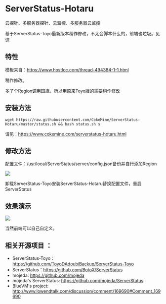 # ServerStatus-Hotaru
云探针、多服务器探针、云监控、多服务器云监控

基于ServerStatus-Toyo最新版本稍作修改，不太会脚本什么的，前端也垃圾。见谅

## 特性

模板来自：<https://www.hostloc.com/thread-494384-1-1.html>

稍作修改。

多了个Region调用国旗。所以用原来Toyo版的需要稍作修改

## 安装方法

`wget https://raw.githubusercontent.com/CokeMine/ServerStatus-Hotaru/master/status.sh
 && bash status.sh s`

请见：https://www.cokemine.com/serverstatus-hotaru.html

## 修改方法

配置文件：/usr/local/ServerStatus/server/config.json备份并自行添加Region

![](https://i.loli.net/2019/02/07/5c5bca12df8b0.png)

卸载ServerStatus-Toyo安装ServerStatus-Hotaru替换配置文件，重启ServerStatus

## 效果演示

![](https://i.loli.net/2019/02/05/5c59649522539.png)

当然前端可以自己自定义。

## 相关开源项目 ： 
* ServerStatus-Toyo：https://github.com/ToyoDAdoubiBackup/ServerStatus-Toyo
* ServerStatus：https://github.com/BotoX/ServerStatus
* mojeda: https://github.com/mojeda 
* mojeda's ServerStatus: https://github.com/mojeda/ServerStatus
* BlueVM's project: http://www.lowendtalk.com/discussion/comment/169690#Comment_169690
